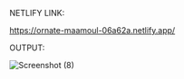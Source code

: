 NETLIFY LINK:

https://ornate-maamoul-06a62a.netlify.app/

OUTPUT:

![Screenshot (8)](https://user-images.githubusercontent.com/112261138/195658866-add15f89-59d7-48c3-ba78-cc99db7fe753.png)
